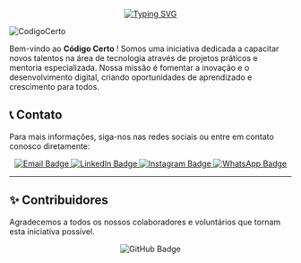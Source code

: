 <p align="center">
  <a href="https://git.io/typing-svg">
    <img src="https://readme-typing-svg.demolab.com?font=Fira+Code&pause=1000&color=F70000&random=false&width=435&lines=Comunidade+Tech+%7C+Todos+Juntos" alt="Typing SVG">
  </a>
</p>

![CodigoCerto](https://utfs.io/f/3b2340e8-5523-4aca-a549-0688fd07450e-j4edu.jfif)

Bem-vindo ao **Código Certo** ! Somos uma iniciativa dedicada a capacitar novos talentos na área de tecnologia através de projetos práticos e mentoria especializada. Nossa missão é fomentar a inovação e o desenvolvimento digital, criando oportunidades de aprendizado e crescimento para todos.

## 📞 Contato

Para mais informações, siga-nos nas redes sociais ou entre em contato conosco diretamente:

<div align="center">
 <a href="codigocertocoders@gmail.com">
    <img src="https://img.shields.io/badge/Email-red?style=for-the-badge&logo=gmail&logoColor=white" alt="Email Badge"/>
  </a>

  <a href="https://www.linkedin.com/company/codigocertocoders/">
    <img src="https://img.shields.io/badge/LinkedIn-blue?style=for-the-badge&logo=linkedin&logoColor=white" alt="LinkedIn Badge"/>
  </a> 

  <a href="https://www.instagram.com/codigocertocoders/">
    <img src="https://img.shields.io/badge/Instagram-%23E4405F.svg?style=for-the-badge&logo=Instagram&logoColor=white" alt="Instagram Badge"/>
  </a>

  <a href="https://chat.whatsapp.com/CYrfRQRLVcM6r0CreK4gYU">
    <img src="https://img.shields.io/badge/WhatsApp-green?style=for-the-badge&logo=whatsapp&logoColor=white" alt="WhatsApp Badge"/>
  </a>
</div>

---

## ✨ Contribuidores

Agradecemos a todos os nossos colaboradores e voluntários que tornam esta iniciativa possível.

<div align="center">
  <img src="https://img.shields.io/badge/Contribua%20no-GitHub-black?style=for-the-badge&logo=github&logoColor=white" alt="GitHub Badge"/>
</div>
